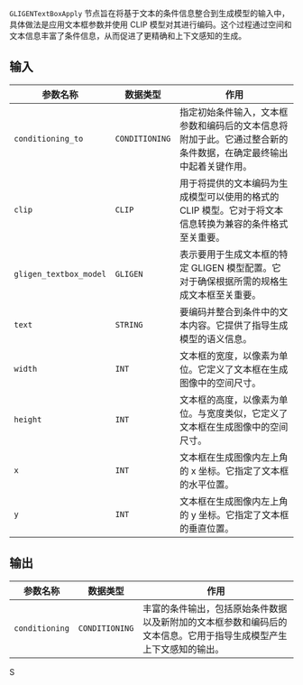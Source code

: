 
`GLIGENTextBoxApply` 节点旨在将基于文本的条件信息整合到生成模型的输入中，具体做法是应用文本框参数并使用 CLIP 模型对其进行编码。这个过程通过空间和文本信息丰富了条件信息，从而促进了更精确和上下文感知的生成。

## 输入

| 参数名称             | 数据类型           | 作用                                                         |
|----------------------|------------------|------------------------------------------------------------|
| `conditioning_to`    | `CONDITIONING`   | 指定初始条件输入，文本框参数和编码后的文本信息将附加于此。它通过整合新的条件数据，在确定最终输出中起着关键作用。 |
| `clip`               | `CLIP`            | 用于将提供的文本编码为生成模型可以使用的格式的 CLIP 模型。它对于将文本信息转换为兼容的条件格式至关重要。 |
| `gligen_textbox_model` | `GLIGEN`        | 表示要用于生成文本框的特定 GLIGEN 模型配置。它对于确保根据所需的规格生成文本框至关重要。 |
| `text`               | `STRING`          | 要编码并整合到条件中的文本内容。它提供了指导生成模型的语义信息。 |
| `width`              | `INT`             | 文本框的宽度，以像素为单位。它定义了文本框在生成图像中的空间尺寸。 |
| `height`             | `INT`             | 文本框的高度，以像素为单位。与宽度类似，它定义了文本框在生成图像中的空间尺寸。 |
| `x`                  | `INT`             | 文本框在生成图像内左上角的 x 坐标。它指定了文本框的水平位置。 |
| `y`                  | `INT`             | 文本框在生成图像内左上角的 y 坐标。它指定了文本框的垂直位置。 |

## 输出

| 参数名称             | 数据类型           | 作用                                                         |
|----------------------|------------------|------------------------------------------------------------|
| `conditioning`       | `CONDITIONING`   | 丰富的条件输出，包括原始条件数据以及新附加的文本框参数和编码后的文本信息。它用于指导生成模型产生上下文感知的输出。 |
S
